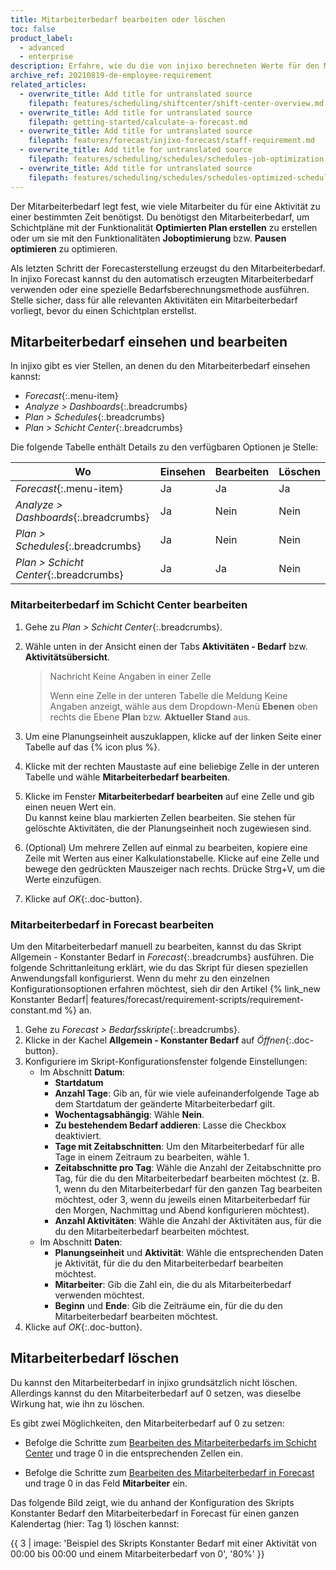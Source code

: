 ```yaml
---
title: Mitarbeiterbedarf bearbeiten oder löschen
toc: false
product_label:
  - advanced
  - enterprise
description: Erfahre, wie du die von injixo berechneten Werte für den Mitarbeiterbedarf bearbeiten oder löschen kannst.
archive_ref: 20210819-de-employee-requirement
related_articles:
  - overwrite_title: Add title for untranslated source
    filepath: features/scheduling/shiftcenter/shift-center-overview.md
  - overwrite_title: Add title for untranslated source
    filepath: getting-started/calculate-a-forecast.md
  - overwrite_title: Add title for untranslated source
    filepath: features/forecast/injixo-forecast/staff-requirement.md
  - overwrite_title: Add title for untranslated source
    filepath: features/scheduling/schedules/schedules-job-optimization.md
  - overwrite_title: Add title for untranslated source
    filepath: features/scheduling/schedules/schedules-optimized-schedules.md
---
```


Der Mitarbeiterbedarf legt fest, wie viele Mitarbeiter du für eine Aktivität zu einer bestimmten Zeit benötigst. Du benötigst den Mitarbeiterbedarf, um Schichtpläne mit der Funktionalität **Optimierten Plan erstellen** zu erstellen oder um sie mit den Funktionalitäten **Joboptimierung** bzw. **Pausen optimieren** zu optimieren.

Als letzten Schritt der Forecasterstellung erzeugst du den Mitarbeiterbedarf. In injixo Forecast kannst du den automatisch erzeugten Mitarbeiterbedarf verwenden oder eine spezielle Bedarfsberechnungsmethode ausführen. Stelle sicher, dass für alle relevanten Aktivitäten ein Mitarbeiterbedarf vorliegt, bevor du einen Schichtplan erstellst.

## Mitarbeiterbedarf einsehen und bearbeiten

In injixo gibt es vier Stellen, an denen du den Mitarbeiterbedarf einsehen kannst:

- _Forecast_{:.menu-item}
- _Analyze > Dashboards_{:.breadcrumbs}
- _Plan > Schedules_{:.breadcrumbs}
- _Plan > Schicht Center_{:.breadcrumbs} 

Die folgende Tabelle enthält Details zu den verfügbaren Optionen je Stelle:

<style>
table {
   margin-left: 0px;
}
</style>

| Wo  | Einsehen | Bearbeiten | Löschen |
| ------ |--------| -------- |-------- |
| _Forecast_{:.menu-item} | Ja | Ja | Ja |
| _Analyze > Dashboards_{:.breadcrumbs} | Ja | Nein | Nein |
| _Plan > Schedules_{:.breadcrumbs} | Ja | Nein | Nein |
| _Plan > Schicht Center_{:.breadcrumbs} | Ja | Ja | Nein |

### Mitarbeiterbedarf im Schicht Center bearbeiten

1. Gehe zu _Plan > Schicht Center_{:.breadcrumbs}.
2. Wähle unten in der Ansicht einen der Tabs **Aktivitäten - Bedarf** bzw. **Aktivitätsübersicht**.<br>
   > Nachricht Keine Angaben in einer Zelle
   >
   > Wenn eine Zelle in der unteren Tabelle die Meldung Keine Angaben anzeigt, wähle aus dem Dropdown-Menü **Ebenen** oben rechts die Ebene **Plan** bzw. **Aktueller Stand** aus.

3. Um eine Planungseinheit auszuklappen, klicke auf der linken Seite einer Tabelle auf das {% icon plus %}.
4. Klicke mit der rechten Maustaste auf eine beliebige Zelle in der unteren Tabelle und wähle **Mitarbeiterbedarf bearbeiten**.
5. Klicke im Fenster **Mitarbeiterbedarf bearbeiten** auf eine Zelle und gib einen neuen Wert ein.<br>
  Du kannst keine blau markierten Zellen bearbeiten. Sie stehen für gelöschte Aktivitäten, die der Planungseinheit noch zugewiesen sind.<br>
  
6. (Optional) Um mehrere Zellen auf einmal zu bearbeiten, kopiere eine Zeile mit Werten aus einer Kalkulationstabelle. Klicke auf eine Zelle und bewege den gedrückten Mauszeiger nach rechts. Drücke Strg+V, um die Werte einzufügen.<br>
7.  Klicke auf _OK_{:.doc-button}.

### Mitarbeiterbedarf in Forecast bearbeiten

Um den Mitarbeiterbedarf manuell zu bearbeiten, kannst du das Skript Allgemein - Konstanter Bedarf in _Forecast_{:.breadcrumbs} ausführen. Die folgende Schrittanleitung erklärt, wie du das Skript für diesen speziellen Anwendungsfall konfigurierst. Wenn du mehr zu den einzelnen Konfigurationsoptionen erfahren möchtest, sieh dir den Artikel {% link_new Konstanter Bedarf| features/forecast/requirement-scripts/requirement-constant.md %} an.

1. Gehe zu _Forecast > Bedarfsskripte_{:.breadcrumbs}.
2. Klicke in der Kachel **Allgemein - Konstanter Bedarf** auf _Öffnen_{:.doc-button}.<br>
3. Konfiguriere im Skript-Konfigurationsfenster folgende Einstellungen:
   - Im Abschnitt **Datum**:
     - **Startdatum**
     - **Anzahl Tage**: Gib an, für wie viele aufeinanderfolgende Tage ab dem Startdatum der geänderte Mitarbeiterbedarf gilt.
     - **Wochentagsabhängig**: Wähle **Nein**.
     - **Zu bestehendem Bedarf addieren**: Lasse die Checkbox deaktiviert.
     - **Tage mit Zeitabschnitten**: Um den Mitarbeiterbedarf für alle Tage in einem Zeitraum zu bearbeiten, wähle 1.
     - **Zeitabschnitte pro Tag**: Wähle die Anzahl der Zeitabschnitte pro Tag, für die du den Mitarbeiterbedarf bearbeiten möchtest (z.&nbsp;B. 1, wenn du den Mitarbeiterbedarf für den ganzen Tag bearbeiten möchtest, oder 3, wenn du jeweils einen Mitarbeiterbedarf für den Morgen, Nachmittag und Abend konfigurieren möchtest).
     - **Anzahl Aktivitäten**: Wähle die Anzahl der Aktivitäten aus, für die du den Mitarbeiterbedarf bearbeiten möchtest.
   - Im Abschnitt **Daten**:
     - **Planungseinheit** und **Aktivität**: Wähle die entsprechenden Daten je Aktivität, für die du den Mitarbeiterbedarf bearbeiten möchtest.
     - **Mitarbeiter**: Gib die Zahl ein, die du als Mitarbeiterbedarf verwenden möchtest.
     - **Beginn** und **Ende**: Gib die Zeiträume ein, für die du den Mitarbeiterbedarf bearbeiten möchtest.
4. Klicke auf _OK_{:.doc-button}.

## Mitarbeiterbedarf löschen

Du kannst den Mitarbeiterbedarf in injixo grundsätzlich nicht löschen. Allerdings kannst du den Mitarbeiterbedarf auf 0 setzen, was dieselbe Wirkung hat, wie ihn zu löschen.

 Es gibt zwei Möglichkeiten, den Mitarbeiterbedarf auf 0 zu setzen:
 - Befolge die Schritte zum [Bearbeiten des Mitarbeiterbedarfs im Schicht Center](#mitarbeiterbedarf-im-schicht-center-bearbeiten) und trage 0 in die entsprechenden Zellen ein.
 
 - Befolge die Schritte zum [Bearbeiten des Mitarbeiterbedarf in Forecast](#mitarbeiterbedarf-in-forecast-bearbeiten) und trage 0 in das Feld **Mitarbeiter** ein.

Das folgende Bild zeigt, wie du anhand der Konfiguration des Skripts Konstanter Bedarf den Mitarbeiterbedarf in Forecast für einen ganzen Kalendertag (hier: Tag 1) löschen kannst:

{{ 3 | image: 'Beispiel des Skripts Konstanter Bedarf mit einer Aktivität von 00:00 bis 00:00 und einem Mitarbeiterbedarf von 0', '80%' }}
